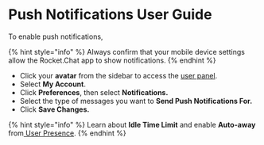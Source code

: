 # Push Notifications User Guide

To enable push notifications,

{% hint style="info" %}
Always confirm that your mobile device settings allow the Rocket.Chat app to show notifications.
{% endhint %}

* Click your **avatar** from the sidebar to access the [user panel](https://docs.rocket.chat/use-rocket.chat/user-guides/user-panel).
* Select **My Account**.
* Click **Preferences**, then select **Notifications.**
* Select the type of messages you want to **Send Push Notifications For.**
* Click **Save Changes.**

{% hint style="info" %}
Learn about **Idle Time Limit** and enable **Auto-away** from[ User Presence](../../user-guides/notifications.md#user-presence).
{% endhint %}
